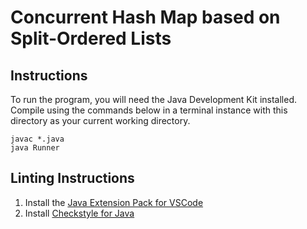 # Concurrent Hash Map based on Split-Ordered Lists

## Instructions
To run the program, you will need the Java Development Kit installed. Compile using the commands below in a terminal instance with this directory as your current working directory.

```
javac *.java
java Runner
```

## Linting Instructions
1) Install the [Java Extension Pack for VSCode](https://marketplace.visualstudio.com/items?itemName=vscjava.vscode-java-pack)
2) Install [Checkstyle for Java](https://marketplace.visualstudio.com/items?itemName=shengchen.vscode-checkstyle)
